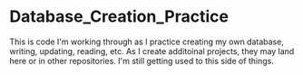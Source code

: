 # Database_Creation_Practice
This is code I'm working through as I practice creating my own database, writing, updating, reading, etc. As I create additoinal projects, they may land here or in other repositories. I'm still getting used to this side of things.
